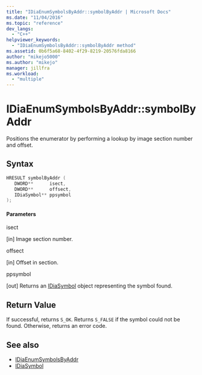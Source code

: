 ```yaml
---
title: "IDiaEnumSymbolsByAddr::symbolByAddr | Microsoft Docs"
ms.date: "11/04/2016"
ms.topic: "reference"
dev_langs:
  - "C++"
helpviewer_keywords:
  - "IDiaEnumSymbolsByAddr::symbolByAddr method"
ms.assetid: 0b6f5a68-8402-4f29-8219-20576fda8166
author: "mikejo5000"
ms.author: "mikejo"
manager: jillfra
ms.workload:
  - "multiple"
---
```

# IDiaEnumSymbolsByAddr::symbolByAddr
Positions the enumerator by performing a lookup by image section number and offset.

## Syntax

```C++
HRESULT symbolByAddr ( 
   DWORD**      isect,
   DWORD**      offsect,
   IDiaSymbol** ppsymbol
);
```

#### Parameters
 isect

[in] Image section number.

 offsect

[in] Offset in section.

 ppsymbol

[out] Returns an [IDiaSymbol](../../debugger/debug-interface-access/idiasymbol.md) object representing the symbol found.

## Return Value
 If successful, returns `S_OK`. Returns `S_FALSE` if the symbol could not be found. Otherwise, returns an error code.

## See also
- [IDiaEnumSymbolsByAddr](../../debugger/debug-interface-access/idiaenumsymbolsbyaddr.md)
- [IDiaSymbol](../../debugger/debug-interface-access/idiasymbol.md)